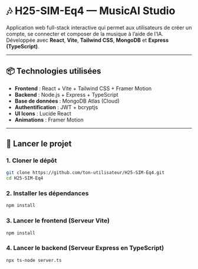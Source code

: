 # 🎶 H25-SIM-Eq4 — MusicAI Studio

Application web full-stack interactive qui permet aux utilisateurs de créer un compte, se connecter et composer de la musique à l’aide de l’IA. Développée avec **React**, **Vite**, **Tailwind CSS**, **MongoDB** et **Express (TypeScript)**.

---

## 📦 Technologies utilisées

- **Frontend** : React + Vite + Tailwind CSS + Framer Motion
- **Backend** : Node.js + Express + TypeScript
- **Base de données** : MongoDB Atlas (Cloud)
- **Authentification** : JWT + bcryptjs
- **UI Icons** : Lucide React
- **Animations** : Framer Motion

---

## 🚀 Lancer le projet

### 1. Cloner le dépôt

```bash
git clone https://github.com/ton-utilisateur/H25-SIM-Eq4.git
cd H25-SIM-Eq4
```

### 2. Installer les dépendances

```bash
npm install
```

### 3. Lancer le frontend (Serveur Vite)

```bash
npm install
```

### 4. Lancer le backend (Serveur Express en TypeScript)

```bash
npx ts-node server.ts
```
